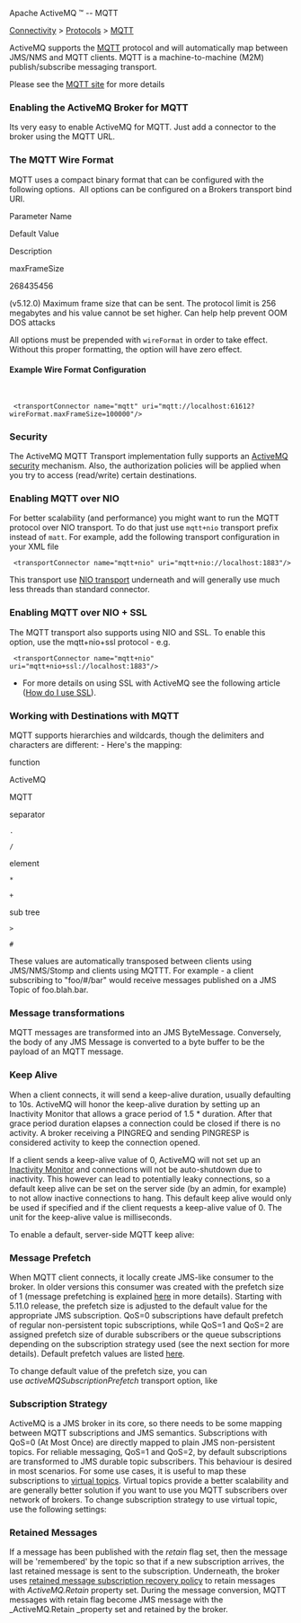 Apache ActiveMQ ™ -- MQTT 

[Connectivity](connectivity.html) > [Protocols](protocols.html) > [MQTT](mqtt.html)


ActiveMQ supports the [MQTT](http://mqtt.org/) protocol and will automatically map between JMS/NMS and MQTT clients. MQTT is a machine-to-machine (M2M) publish/subscribe messaging transport.

Please see the [MQTT site](http://mqtt.org/) for more details

### Enabling the ActiveMQ Broker for MQTT

Its very easy to enable ActiveMQ for MQTT. Just add a connector to the broker using the MQTT URL.

<transportConnectors>
   <transportConnector name="mqtt" uri="mqtt://localhost:1883"/>
</transportConnectors>

### The MQTT Wire Format

MQTT uses a compact binary format that can be configured with the following options.  All options can be configured on a Brokers transport bind URI.

Parameter Name

Default Value

Description

maxFrameSize

268435456

(v5.12.0) Maximum frame size that can be sent. The protocol limit is 256 megabytes and his value cannot be set higher. Can help help prevent OOM DOS attacks

All options must be prepended with `wireFormat` in order to take effect. Without this proper formatting, the option will have zero effect.

#### Example Wire Format Configuration  
 

     <transportConnector name="mqtt" uri="mqtt://localhost:61612?wireFormat.maxFrameSize=100000"/>

### Security

The ActiveMQ MQTT Transport implementation fully supports an [ActiveMQ security](security.html) mechanism. Also, the authorization policies will be applied when you try to access (read/write) certain destinations.

### Enabling MQTT over NIO

For better scalability (and performance) you might want to run the MQTT protocol over NIO transport. To do that just use `mqtt+nio` transport prefix instead of `matt`. For example, add the following transport configuration in your XML file

     <transportConnector name="mqtt+nio" uri="mqtt+nio://localhost:1883"/>

This transport use [NIO transport](http://activemq.apache.org/configuring-transports.html#ConfiguringTransports-TheNIOTransport) underneath and will generally use much less threads than standard connector.

### Enabling MQTT over NIO + SSL

The MQTT transport also supports using NIO and SSL. To enable this option, use the mqtt+nio+ssl protocol - e.g.

     <transportConnector name="mqtt+nio" uri="mqtt+nio+ssl://localhost:1883"/>

*   For more details on using SSL with ActiveMQ see the following article ([How do I use SSL](http://activemq.apache.org/how-do-i-use-ssl.html)).

### Working with Destinations with MQTT

MQTT supports hierarchies and wildcards, though the delimiters and characters are different: - Here's the mapping:

function

ActiveMQ

MQTT

separator

`.`

`/`

element

`*`

`+  
`

sub tree

`>`

`#  
`

These values are automatically transposed between clients using JMS/NMS/Stomp and clients using MQTTT. For example - a client subscribing to "foo/#/bar" would receive messages published on a JMS Topic of foo.blah.bar.

### Message transformations

MQTT messages are transformed into an JMS ByteMessage. Conversely, the body of any JMS Message is converted to a byte buffer to be the payload of an MQTT message.

### Keep Alive

When a client connects, it will send a keep-alive duration, usually defaulting to 10s. ActiveMQ will honor the keep-alive duration by setting up an Inactivity Monitor that allows a grace period of 1.5 * duration. After that grace period duration elapses a connection could be closed if there is no activity. A broker receiving a PINGREQ and sending PINGRESP is considered activity to keep the connection opened.

If a client sends a keep-alive value of 0, ActiveMQ will not set up an [Inactivity Monitor](http://activemq.apache.org/activemq-inactivitymonitor.html) and connections will not be auto-shutdown due to inactivity. This however can lead to potentially leaky connections, so a default keep alive can be set on the server side (by an admin, for example) to not allow inactive connections to hang. This default keep alive would only be used if specified and if the client requests a keep-alive value of 0. The unit for the keep-alive value is milliseconds.

To enable a default, server-side MQTT keep alive:

<transportConnector name="mqtt" uri="mqtt://localhost:1883?transport.defaultKeepAlive=60000"/>

### Message Prefetch

When MQTT client connects, it locally create JMS-like consumer to the broker. In older versions this consumer was created with the prefetch size of 1 (message prefetching is explained [here](what-is-the-prefetch-limit-for.html) in more details). Starting with 5.11.0 release, the prefetch size is adjusted to the default value for the appropriate JMS subscription. QoS=0 subscriptions have default prefetch of regular non-persistent topic subscriptions, while QoS=1 and QoS=2 are assigned prefetch size of durable subscribers or the queue subscriptions depending on the subscription strategy used (see the next section for more details). Default prefetch values are listed [here](what-is-the-prefetch-limit-for.html).

To change default value of the prefetch size, you can use _activeMQSubscriptionPrefetch_ transport option, like

<transportConnector name="mqtt" uri="mqtt://localhost:1883?transport.activeMQSubscriptionPrefetch=32766"/>

### Subscription Strategy

ActiveMQ is a JMS broker in its core, so there needs to be some mapping between MQTT subscriptions and JMS semantics. Subscriptions with QoS=0 (At Most Once) are directly mapped to plain JMS non-persistent topics. For reliable messaging, QoS=1 and QoS=2, by default subscriptions are transformed to JMS durable topic subscribers. This behaviour is desired in most scenarios. For some use cases, it is useful to map these subscriptions to [virtual topics](virtual-destinations.html). Virtual topics provide a better scalability and are generally better solution if you want to use you MQTT subscribers over network of brokers. To change subscription strategy to use virtual topic, use the following settings:

<transportConnector name="mqtt" uri="mqtt://localhost:1883?transport.subscriptionStrategy=mqtt-virtual-topic-subscriptions"/>

### Retained Messages

If a message has been published with the _retain_ flag set, then the message will be 'remembered' by the topic so that if a new subscription arrives, the last retained message is sent to the subscription. Underneath, the broker uses [retained message subscription recovery policy](subscription-recovery-policy.html) to retain messages with _ActiveMQ.Retain_ property set. During the message conversion, MQTT messages with retain flag become JMS message with the _ActiveMQ.Retain _property set and retained by the broker.

